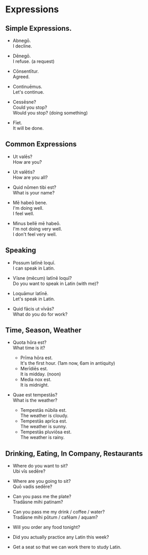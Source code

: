 # Expressions

## Simple Expressions.

- Abnegō.<br> I decline.

- Dēnegō.<br> I refuse. (a request)

- Cōnsentītur.<br>Agreed.

- Continuēmus.<br>Let's continue.

- Cessēsne?<br>Could you stop?<br>Would you stop? (doing something)

- Fīet.<br>It will be done.

## Common Expressions

- Ut valēs?<br>How are you? 

- Ut valētis?<br>How are you all?

- Quid nōmen tibi est?<br>What is your name?

- Mē habeō bene.<br>I'm doing well.<br>I feel well.

- Minus bellē mē habeō.<br>I'm not doing very well.<br>I don't feel very well.

## Speaking

- Possum latīnē loquī.<br>I can speak in Latin.

- Vīsne (mēcum) latīnē loquī?<br>Do you want to speak in Latin (with me)?

- Loquāmur latīnē.<br> Let's speak in Latin.

- Quid fācis ut vīvās?<br>What do you do for work?<br>

## Time, Season, Weather

- Quota hōra est?<br>What time is it?
  - Prīma hōra est.<br>It's the first hour. (1am now, 6am in antiquity)
  - Merīdiēs est.<br>It is midday. (noon)
  - Media nox est.<br>It is midnight.

- Quae est tempestās?<br>What is the weather?
  - Tempestās nūbila est.<br>The weather is cloudy.
  - Tempestās aprīca est.<br>The weather is sunny.
  - Tempestās pluviōsa est.<br> The weather is rainy.

## Drinking, Eating, In Company, Restaurants

- Where do you want to sit?<br>Ubi vīs sedēre?

- Where are you going to sit?<br>Quō vadis sedēre?

- Can you pass me the plate?<br>Tradāsne mihi patinam?

- Can you pass me my drink / coffee / water?<br>Tradāsne mihi pōtum / cafēam / aquam? 

- Will you order any food tonight?<br>

- Did you actually practice any Latin this week?<br>

- Get a seat so that we can work there to study Latin.<br>
